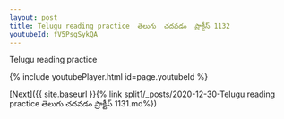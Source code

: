 ```yaml
---
layout: post
title: Telugu reading practice  తెలుగు  చదవడం  ప్రాక్టీస్ 1132
youtubeId: fV5PsgSykQA
---
```

 
 
Telugu reading practice
 
 
 
 
 


{% include youtubePlayer.html id=page.youtubeId %}
 
[Next]({{ site.baseurl }}{% link  split1/_posts/2020-12-30-Telugu reading practice  తెలుగు  చదవడం  ప్రాక్టీస్ 1131.md%})
 
